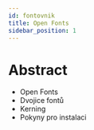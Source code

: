 ```yaml
---
id: fontovnik
title: Open Fonts
sidebar_position: 1
---
```


# Abstract

- Open Fonts
- Dvojice fontů
- Kerning
- Pokyny pro instalaci

